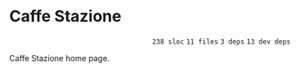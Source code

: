 # Caffe Stazione

<p align="right"><code>238 sloc</code>&nbsp;<code>11 files</code>&nbsp;<code>3 deps</code>&nbsp;<code>13 dev deps</code></p>

Caffe Stazione home page.

<br />

<!-- START doctoc -->
<!-- END doctoc -->
